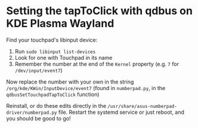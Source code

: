 # Setting the tapToClick with qdbus on KDE Plasma Wayland

Find your touchpad's libinput device:

1. Run `sudo libinput list-devices`
2. Look for one with Touchpad in its name
3. Remember the number at the end of the `Kernel` property (e.g. `7` for `/dev/input/event7`)

Now replace the number with your own in the string `/org/kde/KWin/InputDevice/event7` (found in `numberpad.py`, in the `qdbusSetTouchpadTapToClick` function)

Reinstall, or do these edits directly in the `/usr/share/asus-numberpad-driver/numberpad.py` file. Restart the systemd service or just reboot, and you should be good to go!
